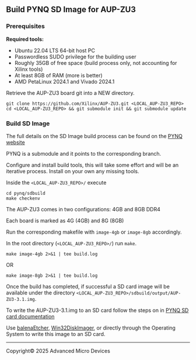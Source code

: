 ## Build PYNQ SD Image for AUP-ZU3

### Prerequisites

**Required tools:**

* Ubuntu 22.04 LTS 64-bit host PC
* Passwordless SUDO privilege for the building user
* Roughly 35GB of free space (build process only, not accounting for Xilinx tools)
* At least 8GB of RAM (more is better)
* AMD PetaLinux 2024.1 and Vivado 2024.1

Retrieve the AUP-ZU3 board git into a NEW directory.

```shell
git clone https://github.com/Xilinx/AUP-ZU3.git <LOCAL_AUP-ZU3_REPO>
cd <LOCAL_AUP-ZU3_REPO> && git submodule init && git submodule update
```

### Build SD Image

The full details on the SD Image build process can be found on the [PYNQ website](https://pynq.readthedocs.io/en/latest/pynq_sd_card.html)

PYNQ is a submodule and it points to the corresponding branch.

Configure and install build tools, this will take some effort and will be an iterative process. Install on your own any missing tools.

Inside the `<LOCAL_AUP-ZU3_REPO>/` execute

```shell
cd pynq/sdbuild
make checkenv
```

The AUP-ZU3 comes in two configurations: 4GB and 8GB DDR4

Each board is marked as 4G (4GB) and 8G (8GB)

Run the corresponding makefile with `image-4gb` or `image-8gb` accordingly.

In the root directory (`<LOCAL_AUP-ZU3_REPO>/`) run `make`.

```shell
make image-4gb 2>&1 | tee build.log
```

OR

```shell
make image-8gb 2>&1 | tee build.log
```

Once the build has completed, if successful a SD card image will be available under the directory `<LOCAL_AUP-ZU3_REPO>/sdbuild/output/AUP-ZU3-3.1.img`.

To write the AUP-ZU3-3.1.img to an SD card follow the steps on in [PYNQ SD card documentation](https://pynq.readthedocs.io/en/latest/appendix/sdcard.html)

Use [balenaEtcher](https://etcher.balena.io), [Win32DiskImager](https://win32diskimager.org), or directly through the Operating System to write this image to an SD card.

---------------------------------------
<p class="copyright">Copyright&copy; 2025 Advanced Micro Devices</p>
